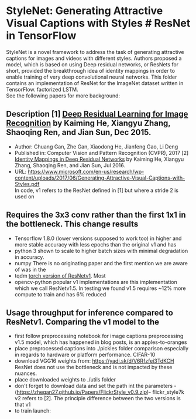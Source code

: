 # StyleNet: Generating Attractive Visual Captions with Styles	# ResNet in TensorFlow
 StyleNet is a novel framework to address the task of generating attractive captions for images and videos with different styles. Authors proposed a model, which is based on using	Deep residual networks, or ResNets for short, provided the breakthrough idea of identity mappings in order to enable training of very deep convolutional neural networks. This folder contains an implementation of ResNet for the ImageNet dataset written in TensorFlow.
factorized LSTM.	
 See the following papers for more background:
 
 ## Description	[1] [Deep Residual Learning for Image Recognition](https://arxiv.org/pdf/1512.03385.pdf) by Kaiming He, Xiangyu Zhang, Shaoqing Ren, and Jian Sun, Dec 2015.
- Author: Chuang Gan, Zhe Gan, Xiaodong He, Jianfeng Gao, Li Deng	
- Published in: Computer Vision and Pattern Recognition (CVPR), 2017	[2] [Identity Mappings in Deep Residual Networks](https://arxiv.org/pdf/1603.05027.pdf) by Kaiming He, Xiangyu Zhang, Shaoqing Ren, and Jian Sun, Jul 2016.
- URL:  https://www.microsoft.com/en-us/research/wp-content/uploads/2017/06/Generating-Attractive-Visual-Captions-with-Styles.pdf	
 In code, v1 refers to the ResNet defined in [1] but where a stride 2 is used on
 
## Requires	the 3x3 conv rather than the first 1x1 in the bottleneck. This change results
- Tensorflow 1.8.0 (lower versions supposed to work too)	in higher and more stable accuracy with less epochs than the original v1 and has
- python 3	shown to scale to higher batch sizes with minimal degradation in accuracy.
- numpy	There is no originating paper and the first mention we are aware of was in the
- tqdm	[torch version of ResNetv1](https://github.com/facebook/fb.resnet.torch). Most
- opencv-python	popular v1 implementations are this implementation which we call ResNetv1.5. In
 testing we found v1.5 requires ~12% more compute to train and has 6% reduced

## Usage	throughput for inference compared to ResNetv1. Comparing the v1 model to the
- first follow preprocessing notebook for image captions preprocessing	v1.5 model, which has happened in blog posts, is an apples-to-oranges
- place preprocessed captions into ./pickles folder	comparison especially in regards to hardware or platform performance. CIFAR-10
- download VGG16 weights from: https://yadi.sk/d/V6Rfzfei3TdKCH	ResNet does not use the bottleneck and is not impacted by these nuances.
- place downloaded weights to ./utils folder	
- don't forget to download data and set the path int the parameters -(https://zhegan27.github.io/Papers/FlickrStyle_v0.9.zip)- flickr_style7k	v2 refers to [2]. The principle difference between the two versions is that v1
- to train launch: